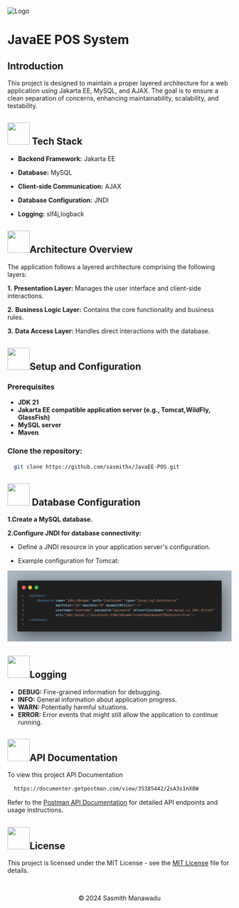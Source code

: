  
![Logo](https://encrypted-tbn0.gstatic.com/images?q=tbn:ANd9GcS-Hf_uKiJFQxIgHbHpaGUTByWMhldFc1zIeg&s)


# JavaEE POS System

## Introduction
This project is designed to maintain a proper layered architecture for a web application using Jakarta EE, MySQL, and AJAX. The goal is to ensure a clean separation of concerns, enhancing maintainability, scalability, and testability.



## <img src="https://user-images.githubusercontent.com/74038190/216122041-518ac897-8d92-4c6b-9b3f-ca01dcaf38ee.png" style="width: 50px; height: 50px;" alt=""> Tech Stack 

- **Backend Framework:** Jakarta EE

- **Database:** MySQL

- **Client-side Communication:** AJAX

- **Database Configuration:** JNDI

- **Logging:** slf4j,logback

## <img src="https://user-images.githubusercontent.com/74038190/216122028-c05b52fb-983e-4ee8-8811-6f30cd9ea5d5.png" style="width: 50px; height: 50px;" alt="">Architecture Overview

The application follows a layered architecture comprising the following layers:

**1.** **Presentation Layer:** Manages the user interface and client-side interactions.

**2.** **Business Logic Layer:** Contains the core functionality and business rules.

**3.** **Data Access Layer:** Handles direct interactions with the database.


## <img src="https://raw.githubusercontent.com/Tarikul-Islam-Anik/Animated-Fluent-Emojis/master/Emojis/Objects/Keyboard.png" style="width: 50px; height: 50px;" alt="">Setup and Configuration

### Prerequisites

- **JDK 21**
- **Jakarta EE compatible application server (e.g., Tomcat,WildFly, GlassFish)**
- **MySQL server**
- **Maven**

### Clone the repository:

```bash
  git clone https://github.com/sasmithx/JavaEE-POS.git
```  

## <img src="https://user-images.githubusercontent.com/74038190/216122003-1c7d9078-357a-47f5-81c7-1c4f2552e143.png" style="width: 50px; height: 50px;" alt=""> Database Configuration

**1.Create a MySQL database.**

**2.Configure JNDI for database connectivity:**
- Define a JNDI resource in your application server's configuration.

- Example configuration for Tomcat:

<img src="https://github.com/sasmithx/JavaEE-POS/blob/main/Screenshot/DBConfig.png" width="600px" height="auto">

## <img src="https://raw.githubusercontent.com/Tarikul-Islam-Anik/Animated-Fluent-Emojis/master/Emojis/Travel%20and%20places/High%20Voltage.png" style="width: 50px; height: 50px;" alt="">Logging

- **DEBUG:** Fine-grained information for debugging.
- **INFO:** General information about application progress.
- **WARN:** Potentially harmful situations.
- **ERROR:** Error events that might still allow the application to continue running.

 ## <img src="https://raw.githubusercontent.com/Tarikul-Islam-Anik/Animated-Fluent-Emojis/master/Emojis/Smilies/Robot.png" style="width: 50px; height: 50px;" alt="">API Documentation

To view this project API Documentation

```bash
  https://documenter.getpostman.com/view/35385442/2sA3s1nX8W
```
Refer to the [Postman API Documentation](https://documenter.getpostman.com/view/35385442/2sA3s1nX8W) for detailed API endpoints and usage instructions.

## <img src="https://user-images.githubusercontent.com/74038190/216122069-5b8169d7-1d8e-4a13-b245-a8e4176c99f8.png" style="width: 50px; height: 50px;" alt="">License
This project is licensed under the MIT License - see the [MIT License](LICENSE) file for details. 

<br>

<p align="center">
  &copy; 2024 Sasmith Manawadu
</p>
